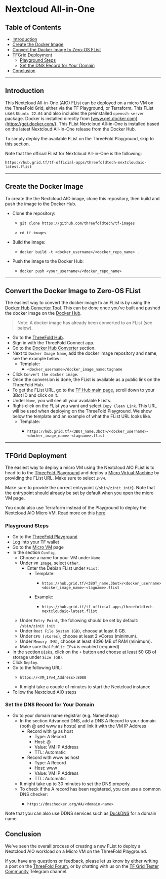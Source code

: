 <h1> Nextcloud All-in-One </h1>

<h2> Table of Contents </h2>

- [Introduction](#introduction)
- [Create the Docker Image](#create-the-docker-image)
- [Convert the Docker Image to Zero-OS FList](#convert-the-docker-image-to-zero-os-flist)
- [TFGrid Deployment](#tfgrid-deployment)
  - [Playground Steps](#playground-steps)
  - [Set the DNS Record for Your Domain](#set-the-dns-record-for-your-domain)
- [Conclusion](#conclusion)

***

## Introduction

This Nextcloud All-in-One (AIO) FList can be deployed on a micro VM on the ThreeFold Grid, either via the TF Playground, or Terraform. This FList uses `Ubuntu 22.04` and also includes the preinstalled `openssh-server` package. Docker is installed directly from [www.get.docker.com](https://get.docker.com/). This FList  Nextcloud All-in-One is installed based on the latest Nextcloud All-in-One release from the Docker Hub.

To simply deploy the available FList on the ThreeFold Playground, skip to [this section](#playground-steps).

Note that the official FList for Nextcloud All-in-One is the following:

```
https://hub.grid.tf/tf-official-apps/threefoldtech-nextcloudaio-latest.flist
```

***

## Create the Docker Image

To create the the Nextcloud AIO image, clone this repository, then build and push the image to the Docker Hub.

* Clone the repository:
  * ```
    git clone https://github.com/threefoldtech/tf-images
    ```
  * ```
    cd tf-images
    ```
* Build the image:
  * ```
    docker build -t <docker_username>/<docker_repo_name> .
    ```
* Push the image to the Docker Hub:
  * ```
    docker push <your_username>/<docker_repo_name>
    ```
 
***

## Convert the Docker Image to Zero-OS FList

The easiest way to convert the docker image to an FList is by using the [Docker Hub Converter Tool](https://hub.grid.tf/docker-convert). This can be done once you've built and pushed the docker image on the [Docker Hub](https://hub.docker.com/).

> Note: A docker image has already been converted to an FList (see below).

* Go to the [ThreeFold Hub](https://hub.grid.tf/).
* Sign in with the ThreeFold Connect app.
* Go to the [Docker Hub Converter](https://hub.grid.tf/docker-convert) section.
* Next to `Docker Image Name`, add the docker image repository and name, see the example below:
  * Template:
    * `<docker_username>/docker_image_name:tagname`
* Click `Convert the docker image`.
* Once the conversion is done, the FList is available as a public link on the ThreeFold Hub.
* To get the FList URL, go to the [TF Hub main page](https://hub.grid.tf/), scroll down to your 3Bot ID and click on it.
* Under `Name`, you will see all your available FLists.
* Right-click on the FList you want and select `Copy Clean Link`. This URL will be used when deploying on the ThreeFold Playground. We show below the template and an example of what the FList URL looks like.
  * Template:
    * ```
      https://hub.grid.tf/<3BOT_name.3bot>/<docker_username>-<docker_image_name>-<tagname>.flist
      ```

***
## TFGrid Deployment

The easiest way to deploy a micro VM using the Nextcloud AIO FList is to head to to the [ThreeFold Playground](https://play.grid.tf) and deploy a [Micro Virtual Machine](https://play.grid.tf/#/vm) by providing the FList URL. Make sure to select `IPv4`.

Make sure to provide the correct entrypoint (`/sbin/zinit init`). Note that the entrypoint should already be set by default when you open the micro VM page. 

You could also use Terraform instead of the Playground to deploy the Nextcloud AIO Micro VM. Read more on this [here](https://github.com/threefoldtech/terraform-provider-grid).

### Playground Steps

* Go to the [ThreeFold Playground](https://play.grid.tf)
* Log into your TF wallet
* Go to the [Micro VM](https://play.grid.tf/#/vm) page
* In the section `Config`, 
  * Choose a name for your VM under `Name`.
  * Under `VM Image`, select `Other`.
    * Enter the Debian FList under `FList`:
      * Template:
        * ```
          https://hub.grid.tf/<3BOT_name.3bot>/<docker_username>-<docker_image_name>-<tagname>.flist
          ```
      * Example:
        * ```
          https://hub.grid.tf/tf-official-apps/threefoldtech-nextcloudaio-latest.flist
          ```
  * Under `Entry Point`, the following should be set by default: `/sbin/zinit init`
  * Under `Root File System (GB)`, choose at least 8 GB.
  * Under `CPU (vCores)`, choose at least 2 vCores (minimum).
  * Under `Memory (MB)`, choose at least 4096 MB of RAM (minimum).
  * Make sure that `Public IPv4` is enabled (required).
* In the section `Disks`, click on the `+` button and choose at least 50 GB of storage  under `Size (GB)`.
* Click `Deploy`.
* Go to the following URL:
  * ```
    https://<VM_IPv4_Address>:8080
    ```
  * It might take a couple of minutes to start the Nextcloud instance
* Follow the Nextcloud AIO steps

### Set the DNS Record for Your Domain

* Go to your domain name registrar (e.g. Namecheap)
  * In the section Advanced DNS, add a DNS A Record to your domain (both @ and www as hosts) and link it with the VM IP Address
    * Record with @ as host
      * Type: A Record
      * Host: @
      * Value: VM IP Address
      * TTL: Automatic
    * Record with www as host
      * Type: A Record
      * Host: www
      * Value: VM IP Address
      * TTL: Automatic
  * It might take up to 30 minutes to set the DNS properly.
  * To check if the A record has been registered, you can use a common DNS checker:
    * ```
      https://dnschecker.org/#A/<domain-name>
      ```

Note that you can also use DDNS services such as [DuckDNS](https://www.duckdns.org/) for a domain name.

## Conclusion

We've seen the overall process of creating a new FList to deploy a Nextcloud AIO workload on a Micro VM on the ThreeFold Playground.

If you have any questions or feedback, please let us know by either writing a post on the [ThreeFold Forum](https://forum.threefold.io/), or by chatting with us on the [TF Grid Tester Community](https://t.me/threefoldtesting) Telegram channel.